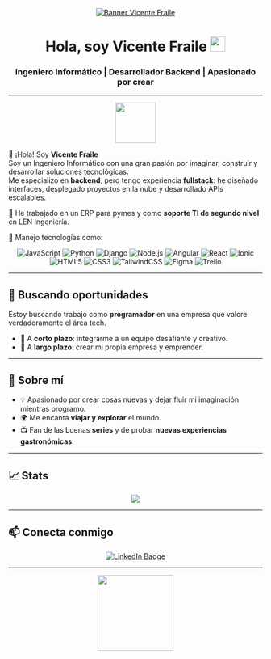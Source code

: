 <p align="center">
  <a href="https://drive.google.com/file/d/1RGhXG6et08DlLO61diHDMwECWV8N6yNZ/view?usp=sharing">
    <img src="https://drive.google.com/uc?export=view&id=1RGhXG6et08DlLO61diHDMwECWV8N6yNZ" alt="Banner Vicente Fraile" />
  </a>
</p>


<h1 align="center">Hola, soy Vicente Fraile <img src="https://github.com/TheDudeThatCode/TheDudeThatCode/blob/6bd69ddcf3118726abbcf0aa0e0c5b6e712886b4/Assets/Hi.gif?raw=true" width="30px"></h1>

<h3 align="center">Ingeniero Informático | Desarrollador Backend | Apasionado por crear</h3>

---

<p align="center">
  <img src="https://github.com/TheDudeThatCode/TheDudeThatCode/blob/6bd69ddcf3118726abbcf0aa0e0c5b6e712886b4/Assets/Rocket.gif?raw=true" width="80px">
</p>

👋 ¡Hola! Soy **Vicente Fraile**  
Soy un Ingeniero Informático con una gran pasión por imaginar, construir y desarrollar soluciones tecnológicas.  
Me especializo en **backend**, pero tengo experiencia **fullstack**: he diseñado interfaces, desplegado proyectos en la nube y desarrollado APIs escalables.

💼 He trabajado en un ERP para pymes y como **soporte TI de segundo nivel** en LEN Ingeniería.

🔧 Manejo tecnologías como:

<div align="center">
  
![JavaScript](https://img.shields.io/badge/-JavaScript-F7DF1E?style=for-the-badge&logo=javascript&logoColor=000)
![Python](https://img.shields.io/badge/-Python-3776AB?style=for-the-badge&logo=python&logoColor=white)
![Django](https://img.shields.io/badge/-Django-092E20?style=for-the-badge&logo=django&logoColor=white)
![Node.js](https://img.shields.io/badge/-Node.js-339933?style=for-the-badge&logo=node.js&logoColor=white)
![Angular](https://img.shields.io/badge/-Angular-DD0031?style=for-the-badge&logo=angular&logoColor=white)
![React](https://img.shields.io/badge/-React-20232A?style=for-the-badge&logo=react&logoColor=61DAFB)
![Ionic](https://img.shields.io/badge/-Ionic-3880FF?style=for-the-badge&logo=ionic&logoColor=white)
![HTML5](https://img.shields.io/badge/-HTML5-E34F26?style=for-the-badge&logo=html5&logoColor=white)
![CSS3](https://img.shields.io/badge/-CSS3-1572B6?style=for-the-badge&logo=css3)
![TailwindCSS](https://img.shields.io/badge/-Tailwind%20CSS-38B2AC?style=for-the-badge&logo=tailwind-css&logoColor=white)
![Figma](https://img.shields.io/badge/-Figma-F24E1E?style=for-the-badge&logo=figma&logoColor=white)
![Trello](https://img.shields.io/badge/-Trello-0052CC?style=for-the-badge&logo=trello&logoColor=white)

</div>

---

## 🚀 Buscando oportunidades

Estoy buscando trabajo como **programador** en una empresa que valore verdaderamente el área tech.

- 🔹 A **corto plazo**: integrarme a un equipo desafiante y creativo.  
- 🔹 A **largo plazo**: crear mi propia empresa y emprender.

---

## 🎯 Sobre mí

- 💡 Apasionado por crear cosas nuevas y dejar fluir mi imaginación mientras programo.  
- 🌍 Me encanta **viajar y explorar** el mundo.  
- 📺 Fan de las buenas **series** y de probar **nuevas experiencias gastronómicas**.

---

## 📈 Stats

<p align="center">
  <img src="https://github-readme-stats.vercel.app/api?username=mrx7819&show_icons=true&theme=react&hide_border=false&bg_color=0D1117" />
</p>

---

## 📫 Conecta conmigo

<p align="center">
  <a href="https://www.linkedin.com/in/vicentefraile/" target="_blank">
    <img src="https://img.shields.io/badge/LinkedIn-Vicente%20Fraile-blue?style=for-the-badge&logo=linkedin" alt="LinkedIn Badge"/>
  </a>
</p>

---

<p align="center">
  <img src="https://github.com/TheDudeThatCode/TheDudeThatCode/blob/6bd69ddcf3118726abbcf0aa0e0c5b6e712886b4/Assets/Mario_Hello_Big.gif?raw=true" width="150px">
</p>

